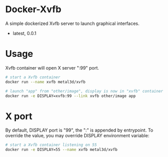 # Docker-Xvfb

A simple dockerized Xvfb server to launch graphical interfaces.

- latest, 0.0.1


# Usage

Xvfb container will open X server ":99"  port.

```bash
# start a Xvfb container
docker run --name xvfb metal3d/xvfb

# launch "app" from "other/image", display is now in "xvfb" container
docker run -e DISPLAY=xvfb:99 --link xvfb other/image app
```

# X port

By default, DISPLAY port is "99", the ":" is appended by entrypoint. To override the value, you may override DISPLAY environment variable:

```bash
# start a Xvfb container listening on 55
docker run -e DISPLAY=55 --name xvfb metal3d/xvfb
```

